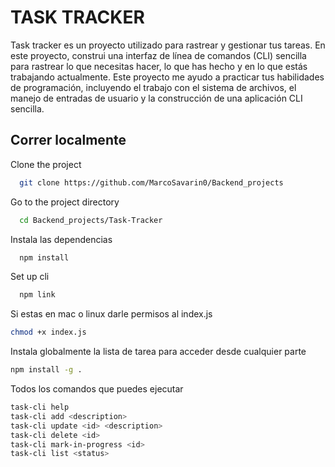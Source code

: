 
# TASK TRACKER

Task tracker es un proyecto utilizado para rastrear y gestionar tus tareas. En este proyecto, construi una interfaz de línea de comandos (CLI) sencilla para rastrear lo que necesitas hacer, lo que has hecho y en lo que estás trabajando actualmente. Este proyecto me ayudo a practicar tus habilidades de programación, incluyendo el trabajo con el sistema de archivos, el manejo de entradas de usuario y la construcción de una aplicación CLI sencilla.




## Correr localmente

Clone the project

```bash
  git clone https://github.com/MarcoSavarin0/Backend_projects
```

Go to the project directory

```bash
  cd Backend_projects/Task-Tracker
```

Instala las dependencias

```bash
  npm install
```

Set up cli

```bash
  npm link
```
Si estas en mac o linux darle permisos al index.js
```bash
chmod +x index.js
```
Instala globalmente la lista de tarea para acceder desde cualquier parte
```bash
npm install -g .
```
Todos los comandos que puedes ejecutar
```bash
task-cli help
task-cli add <description>
task-cli update <id> <description>
task-cli delete <id>
task-cli mark-in-progress <id>
task-cli list <status>
```




